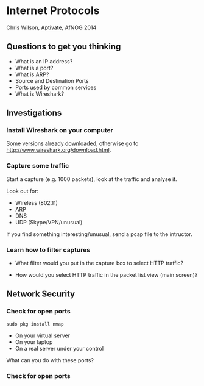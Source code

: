 # Internet Protocols

Chris Wilson, [Aptivate](http://www.aptivate.org/), AfNOG 2014

## Questions to get you thinking

* What is an IP address?
* What is a port?
* What is ARP?
* Source and Destination Ports
* Ports used by common services
* What is Wireshark?

## Investigations

### Install Wireshark on your computer

Some versions [already downloaded](http://mini1.sse.ws.afnog.org/~inst/wireshark/),
otherwise go to http://www.wireshark.org/download.html.

### Capture some traffic

Start a capture (e.g. 1000 packets), look at the traffic and analyse it.

Look out for:

* Wireless (802.11)
* ARP
* DNS
* UDP (Skype/VPN/unusual)

If you find something interesting/unusual, send a pcap file to the intructor.

### Learn how to filter captures

* What filter would you put in the capture box to select HTTP traffic?

* How would you select HTTP traffic in the packet list view (main screen)?

## Network Security

### Check for open ports

```
sudo pkg install nmap
```

* On your virtual server
* On your laptop
* On a real server under your control

What can you do with these ports?

### Check for open ports

